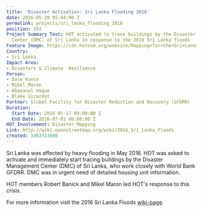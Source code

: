 ```yaml
---
title: 'Disaster Activation: Sri Lanka Flooding 2016'
date: 2016-05-20 05:44:00 Z
permalink: projects/sri_lanka_flooding_2016
position: 152
Project Summary Text: HOT activated to trace buildings by the Disaster Management
  Center (DMC) of Sri Lanka in response to the 2016 Sri Lanka floods
Feature Image: https://cdn.hotosm.org/website/Mapping+for+the+Sri+Lanka+Floods+at+Understanding+Risk+(May+2016).jpg
Country:
- Sri Lanka
Impact Area:
- Disasters & Climate  Resilience
Person:
- Dale Kunce
- Mikel Maron
- Ahasanul Hoque
- Blake Girardot
Partner: Global Facility for Disaster Reduction and Recovery (GFDRR)
Duration:
  Start Date: 2016-05-17 00:00:00 Z
  End Date: 2016-07-01 00:00:00 Z
HOT Involvement: Disaster Mapping
Link: http://wiki.openstreetmap.org/wiki/2016_Sri_Lanka_Floods
created: 1463723090
---
```


Sri Lanka was affected by heavy flooding in May 2016. HOT was asked to activate and immediately start tracing buildings by the Disaster Management Center (DMC) of Sri Lanka, who work closely with World Bank GFDRR. DMC was in urgent need of detailed housing unit information.

HOT members Robert Banick and Mikel Maron led HOT's response to this crisis.

For more information visit the 2016 Sri Lanka Floods [wiki-page](http://wiki.openstreetmap.org/wiki/2016_Sri_Lanka_Floods).
